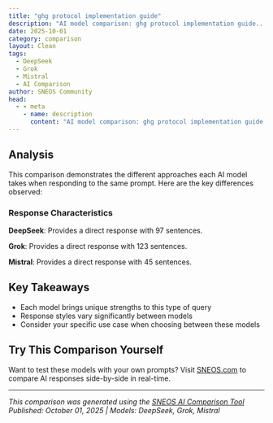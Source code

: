 ```yaml
---
title: "ghg protocol implementation guide"
description: "AI model comparison: ghg protocol implementation guide..."
date: 2025-10-01
category: comparison
layout: Clean
tags:
  - DeepSeek
  - Grok
  - Mistral
  - AI Comparison
author: SNEOS Community
head:
  - - meta
    - name: description
      content: "AI model comparison: ghg protocol implementation guide..."
---
```


<ChatComparison
  title="ghg protocol implementation guide"
  prompt="ghg protocol implementation guide"
  :responses='{
    "DeepSeek": "Of course. Here is a comprehensive guide to implementing the GHG Protocol, structured as a step-by-step process. This guide is based on the core standards\u2014the *Corporate Standard* and the *Scope 2 Guidance*\u2014and is designed to be a practical roadmap for an organization.\n\n### **Overview: What is the GHG Protocol?**\n\nThe GHG Protocol is the world\u0027s most widely used greenhouse gas accounting standard. It provides the framework for businesses, governments, and other entities to measure and manage their emissions. The core philosophy is: **\u0022What gets measured, gets managed.\u0022**\n\nThe implementation process can be broken down into five key phases:\n\n1.  **Plan \u0026 Set Boundaries**\n2.  **Collect Data \u0026 Calculate Emissions**\n3.  **Report \u0026 Verify**\n4.  **Reduce \u0026 Set Targets**\n5.  **Review \u0026 Improve**\n\n---\n\n### **Phase 1: Plan \u0026 Set Boundaries**\n\nThis foundational phase determines the entire scope of your inventory.\n\n#### **Step 1: Get Organizational Buy-In \u0026 Assemble a Team**\n*   **Secure Senior Management Support:** This is critical for allocating resources and ensuring company-wide cooperation.\n*   **Form a GHG Team:** Include members from Sustainability, EHS (Environment, Health \u0026 Safety), Finance, Operations, Supply Chain, and HR. Assign clear roles and responsibilities.\n\n#### **Step 2: Define Organizational Boundaries (The \u0022Who\u0022)**\nYou must choose how you will consolidate your emissions. The GHG Protocol offers two main approaches:\n*   **Operational Control Approach:** Account for 100% of emissions from operations over which your company has control. This is the most common and straightforward method.\n*   **Equity Share Approach:** Account for emissions according to your company\u0027s share of equity in the operation. This is more common in joint ventures.\n\n**Recommendation for beginners:** Start with the **Operational Control** approach.\n\n#### **Step 3: Define Operational Boundaries (The \u0022What\u0022)**\nCategorize your emissions into the three scopes. This is the heart of the GHG Protocol.\n\n*   **Scope 1: Direct Emissions**\n    *   **Sources:** Emissions from sources that are owned or controlled by the company.\n    *   **Examples:** Fuel combustion in company-owned boilers, furnaces, vehicles; process emissions from chemical production; fugitive emissions from refrigerants and air conditioning systems.\n\n*   **Scope 2: Indirect Emissions from Purchased Energy**\n    *   **Sources:** Emissions from the generation of purchased electricity, steam, heating, and cooling that is consumed by the company.\n    *   **Note:** You must calculate this using both the **location-based** method (using grid average emission factors) and the **market-based** method (using emission factors from specific contracts, like Renewable Energy Certificates - RECs). The GHG Protocol *Scope 2 Guidance* mandates this dual reporting.\n\n*   **Scope 3: Other Indirect Emissions (Upstream \u0026 Downstream)**\n    *   **Sources:** All other indirect emissions that occur in your value chain.\n    *   **Examples (Upstream):** Purchased goods \u0026 services, capital goods, fuel- and energy-related activities, transportation and distribution, waste generated in operations, business travel, employee commuting.\n    *   **Examples (Downstream):** Transportation and distribution of sold products, processing of sold products, use of sold products, end-of-life treatment of sold products, investments, franchises.\n    *   **Action:** The *Corporate Value Chain (Scope 3) Standard* provides detailed guidance. **You are required to account for all 15 categories, but you must prioritize those that are most significant (likely to represent the largest portion of your total emissions).**\n\n---\n\n### **Phase 2: Collect Data \u0026 Calculate Emissions**\n\nThis is the data-intensive phase of the process.\n\n#### **Step 4: Identify Emission Sources**\nCreate a comprehensive list of all activities within your boundaries. For example:\n*   **Facilities:** Natural gas bills, refrigerant logs.\n*   **Fleet:** Fuel purchases (gasoline, diesel).\n*   **Energy:** Electricity, steam, and cooling utility bills.\n\n#### **Step 5: Collect Activity Data**\nGather quantitative data on the level of activity for each source.\n*   **Units:** kWh of electricity, therms of natural gas, liters of diesel, kilometers traveled, kilograms of waste.\n*   **Data Sources:** Utility bills, fuel cards, purchase records, travel booking systems, facility managers.\n\n#### **Step 6: Apply Emission Factors**\nConvert your activity data into CO2-equivalent (CO2e) emissions using the formula:\n**Emissions = Activity Data \u00D7 Emission Factor**\n\n*   **Emission Factors:** These convert a unit of activity (e.g., a kWh of electricity) into GHG emissions (kg CO2e).\n*   **Sources for Factors:**\n    *   **Your utility provider** (for market-based Scope 2).\n    *   **Government Agencies:** EPA (US), DEFRA (UK), IEA.\n    *   **Life Cycle Assessment (LCA) Databases:** Ecoinvent, GaBi.\n    *   **Built-in factors in GHG accounting software.**\n\n#### **Step 7: Choose a Calculation Tool**\n*   **Spreadsheets (e.g., Excel/Sheets):** Good for small organizations or initial efforts. Prone to errors and difficult to manage at scale.\n*   **Dedicated GHG Software:** Highly recommended for accuracy, efficiency, and audit trails. Examples: Persefoni, Watershed, Sustain.Life, Normative.\n\n---\n\n### **Phase 3: Report \u0026 Verify**\n\nCreating the inventory is only half the battle; communicating it credibly is the other.\n\n#### **Step 8: Compile and Document the Inventory**\n*   Create a master inventory that summarizes your emissions by scope and category.\n*   **Document everything:** Keep a record of all data sources, emission factors chosen, boundary decisions, and methodologies. This is your **GHG Inventory Management Plan**.\n\n#### **Step 9: Set a Base Year and Track Over Time**\n*   **Base Year:** A specific historical year against which future emissions are tracked. It must be a representative year for your operations.\n*   **Recalculation:** You must recalculate your base year emissions if there are significant structural changes (e.g., mergers, acquisitions, divestitures) or changes in calculation methodologies to ensure a consistent comparison.\n\n#### **Step 10: Ensure Quality Assurance/Quality Control (QA/QC)**\n*   **Quality Control (QC):** Routine technical activities *during* the process (e.g., data validation checks, spreadsheet error checks).\n*   **Quality Assurance (QA):** A periodic review *after* the fact, often by someone not involved in the original compilation, to verify that the GHG data is correct.\n\n#### **Step 11: Seek External Verification (Assurance)**\n*   **What it is:** An independent third-party review of your GHG inventory (e.g., by an accounting firm or certification body).\n*   **Why it\u0027s important:** It builds credibility and trust with stakeholders (investors, customers) and is often required for participation in reporting programs like CDP.\n\n---\n\n### **Phase 4: Reduce \u0026 Set Targets**\n\nThe ultimate goal of measurement is to enable management and reduction.\n\n#### **Step 12: Analyze Results and Identify Hotspots**\n*   Which scope is the largest? (For most companies, it\u0027s Scope 3).\n*   Which activities are the most emission-intensive?\n*   This analysis will inform your reduction strategy.\n\n#### **Step 13: Develop a GHG Reduction Strategy**\n*   **Short-term:** Low-cost operational efficiencies (e.g., LED lighting, reducing business travel).\n*   **Long-term:** Capital investments (e.g., on-site renewables, fleet electrification, process redesign).\n\n#### **Step 14: Set a Public GHG Reduction Target**\n*   **Science-Based Targets (SBTs):** The gold standard. Targets are considered \u0022science-based\u0022 if they are in line with what the latest climate science deems necessary to meet the goals of the Paris Agreement (limiting warming to 1.5\u00B0C). This is highly recommended.\n*   **Net-Zero Targets:** A longer-term ambition to balance residual emissions with removals.\n\n---\n\n### **Phase 5: Review \u0026 Improve**\n\nGHG accounting is not a one-time event.\n\n#### **Step 15: Annualize the Process**\n*   Repeat the inventory process annually.\n*   Use the lessons learned from each cycle to improve data collection, refine emission factors, and expand into previously unmeasured Scope 3 categories.\n\n### **Key Resources from the GHG Protocol:**\n\n*   **[The Corporate Standard](https://ghgprotocol.org/corporate-standard)** (Core guide for Scopes 1 \u0026 2)\n*   **[The Scope 2 Guidance](https://ghgprotocol.org/scope_2_guidance)** (Mandatory for purchased energy accounting)\n*   **[The Corporate Value Chain (Scope 3) Standard](https://ghgprotocol.org/scope-3-standard)** (Comprehensive guide for Scope 3)\n*   **Calculation Tools \u0026 Emission Factors:** Available on their website.\n\nBy following this structured approach, your organization can create a robust, credible, and actionable GHG inventory that serves as a foundation for meaningful climate action.",
    "Grok": "The Greenhouse Gas (GHG) Protocol is a widely used international accounting tool for government and business leaders to understand, quantify, and manage greenhouse gas emissions. It provides a standardized framework for measuring and reporting emissions. Implementing the GHG Protocol involves several steps, and below is a guide to help you understand and apply it effectively. This guide is based on the GHG Protocol Corporate Accounting and Reporting Standard, which is one of the most widely used standards under the GHG Protocol.\n\n---\n\n### **Overview of the GHG Protocol**\nThe GHG Protocol categorizes emissions into three scopes:\n1. **Scope 1**: Direct emissions from owned or controlled sources (e.g., fuel combustion in company vehicles, on-site manufacturing processes).\n2. **Scope 2**: Indirect emissions associated with the purchase of electricity, steam, heating, or cooling.\n3. **Scope 3**: All other indirect emissions in a company\u2019s value chain (e.g., business travel, employee commuting, upstream and downstream activities). Scope 3 is often the largest and most complex to measure, and reporting is optional but increasingly encouraged.\n\nThe GHG Protocol is developed by the World Resources Institute (WRI) and the World Business Council for Sustainable Development (WBCSD). It is compatible with other standards like ISO 14064 and is often used for reporting to initiatives like CDP (Carbon Disclosure Project) or compliance with regulations.\n\n---\n\n### **Implementation Guide for the GHG Protocol**\n\n#### **Step 1: Understand the Principles and Objectives**\n- Familiarize yourself with the GHG Protocol\u2019s five core principles:\n  1. **Relevance**: Ensure the GHG inventory reflects emissions that are significant to your organization and stakeholders.\n  2. **Completeness**: Account for all relevant emission sources and activities within the chosen boundary.\n  3. **Consistency**: Use consistent methodologies to allow for meaningful comparisons over time.\n  4. **Transparency**: Provide clear documentation of data sources, assumptions, and methodologies.\n  5. **Accuracy**: Ensure data is as accurate as possible and reduce uncertainties.\n- Define your goal for implementing the GHG Protocol (e.g., regulatory compliance, voluntary reporting, setting reduction targets).\n\n#### **Step 2: Define Organizational Boundaries**\n- Determine which parts of your organization will be included in the GHG inventory.\n- Choose an approach for consolidating emissions:\n  1. **Equity Share**: Account for emissions based on the percentage of ownership in operations.\n  2. **Financial Control**: Account for emissions from operations over which you have financial control.\n  3. **Operational Control**: Account for emissions from operations over which you have operational control.\n- Clearly document the chosen approach for transparency and consistency.\n\n#### **Step 3: Set Operational Boundaries**\n- Identify which emission scopes (1, 2, and 3) and categories within Scope 3 you will include in your inventory.\n- While Scope 1 and Scope 2 are mandatory for most reporting, Scope 3 is optional but recommended as it often represents the majority of emissions.\n- Examples of Scope 3 categories include purchased goods and services, business travel, employee commuting, and waste disposal.\n\n#### **Step 4: Choose a Base Year and Reporting Period**\n- Select a base year as a reference point for tracking emissions over time. The base year should be representative of your operations and have reliable data.\n- Define the reporting period (usually annually) for your GHG inventory.\n\n#### **Step 5: Identify Emission Sources**\n- Conduct a comprehensive review of your operations to identify all sources of GHG emissions within the defined boundaries.\n- Use tools like process maps or value chain analyses to categorize activities under Scope 1, 2, and 3.\n- Common emission sources include:\n  - **Scope 1**: Fuel combustion, vehicle fleets, refrigerant leaks.\n  - **Scope 2**: Purchased electricity and heat.\n  - **Scope 3**: Supply chain, business travel, waste management.\n\n#### **Step 6: Collect Data**\n- Gather activity data for each emission source (e.g., fuel consumption in liters, electricity usage in kWh, travel distances).\n- Use primary data (direct measurements) where possible, or secondary data (industry averages, estimates) if primary data is unavailable.\n- Document data sources and any assumptions or estimations for transparency.\n\n#### **Step 7: Select Emission Factors**\n- Emission factors are coefficients that convert activity data into GHG emissions (e.g., kg CO2 per liter of diesel).\n- Use emission factors from credible sources such as:\n  - National databases (e.g., U.S. EPA, UK DEFRA).\n  - International databases (e.g., IPCC Guidelines).\n  - Industry-specific tools or local utility providers (for Scope 2 emissions).\n- Ensure emission factors are up-to-date and specific to your region or activity.\n\n#### **Step 8: Calculate Emissions**\n- Multiply activity data by the appropriate emission factor to calculate emissions for each source.\n- Convert all emissions to a common unit, typically carbon dioxide equivalent (CO2e), using Global Warming Potential (GWP) values from the IPCC (e.g., methane has a higher GWP than CO2).\n- Sum emissions by scope and category to obtain a total GHG inventory.\n\n#### **Step 9: Manage Data Quality and Uncertainty**\n- Assess the quality of your data and identify areas of uncertainty (e.g., estimates or incomplete data).\n- Use the GHG Protocol\u2019s data quality indicators (e.g., completeness, accuracy) to prioritize data improvements.\n- Consider third-party verification or assurance to enhance credibility.\n\n#### **Step 10: Report Emissions**\n- Prepare a GHG emissions report following the GHG Protocol guidelines, including:\n  - Organizational and operational boundaries.\n  - Base year and reporting period.\n  - Total emissions by scope (and Scope 3 categories, if applicable).\n  - Methodology, data sources, and assumptions.\n  - Any changes in methodology or recalculations of past inventories.\n- Disclose the report internally or externally (e.g., to stakeholders, CDP, or regulators).\n- Use standardized formats like those provided by CDP or TCFD (Task Force on Climate-related Financial Disclosures) if required.\n\n#### **Step 11: Set Targets and Track Progress**\n- Use the GHG inventory as a baseline to set emission reduction targets (e.g., Science-Based Targets aligned with the Paris Agreement).\n- Monitor emissions regularly and track progress against targets.\n- Adjust your base year emissions if there are significant changes in organizational structure (e.g., mergers, acquisitions).\n\n#### **Step 12: Engage Stakeholders and Improve**\n- Communicate results to internal and external stakeholders to build trust and accountability.\n- Use insights from the inventory to identify emission hotspots and implement reduction strategies (e.g., energy efficiency, renewable energy adoption).\n- Continuously improve data quality and expand Scope 3 reporting if initially limited.\n\n---\n\n### **Key Resources and Tools**\n1. **GHG Protocol Standards and Guidance**:\n   - **Corporate Accounting and Reporting Standard**: For Scope 1 and 2 emissions.\n   - **Corporate Value Chain (Scope 3) Standard**: For Scope 3 emissions.\n   - Available for free on the GHG Protocol website (ghgprotocol.org).\n2. **GHG Protocol Tools**:\n   - Calculation tools and spreadsheets for specific sectors and emission sources.\n3. **IPCC Guidelines**: For emission factors and GWP values.\n4. **Software Solutions**: Tools like Carbon Trust, Sphera, or in-house systems to automate data collection and reporting.\n5. **Training and Certification**: WRI offers training programs on GHG accounting.\n\n---\n\n### **Challenges and Tips**\n- **Challenge**: Incomplete or poor-quality data.\n  - **Tip**: Start with available data, prioritize high-impact areas, and improve over time.\n- **Challenge**: Scope 3 complexity.\n  - **Tip**: Begin with a few relevant Scope 3 categories and expand as capacity and data availability increase.\n- **Challenge**: Lack of internal expertise.\n  - **Tip**: Engage consultants or use online resources and training from WRI or other organizations.\n\n---\n\nBy following this implementation guide, organizations can create a robust GHG inventory, comply with reporting requirements, and contribute to global efforts to reduce greenhouse gas emissions. If you have a specific sector or context in mind (e.g., manufacturing, energy, or small business), let me know, and I can tailor the guidance further!",
    "Mistral": "The Greenhouse Gas (GHG) Protocol provides standards and tools for companies and organizations to measure and manage their greenhouse gas emissions. Implementing the GHG Protocol involves several key steps. Here\u2019s a guide to help you through the process:\n\n### 1. Understand the GHG Protocol Standards\nThe GHG Protocol includes several standards:\n- **Corporate Standard**: For companies to measure and report their GHG emissions.\n- **Corporate Value Chain (Scope 3) Standard**: For companies to measure and report emissions across their entire value chain.\n- **Product Standard**: For companies to measure and report the GHG emissions associated with specific products.\n- **Project Protocol**: For companies to measure and report the GHG emissions reductions from specific projects.\n\n### 2. Define Your Organizational Boundaries\nDetermine the boundaries of your organization for reporting purposes. This includes identifying all facilities, operations, and activities that will be included in your GHG inventory.\n\n### 3. Identify Emission Sources\nIdentify all sources of GHG emissions within your organizational boundaries. This includes:\n- **Scope 1**: Direct emissions from owned or controlled sources.\n- **Scope 2**: Indirect emissions from the generation of purchased electricity, steam, heating, and cooling.\n- **Scope 3**: Other indirect emissions that occur in the value chain of the reporting company, including both upstream and downstream emissions.\n\n### 4. Collect Data\nGather data on all identified emission sources. This may involve:\n- **Energy consumption data**: For electricity, natural gas, fuel oil, etc.\n- **Transportation data**: For company vehicles, employee commuting, etc.\n- **Waste data**: For waste disposal and treatment.\n- **Other relevant data**: Such as emissions from industrial processes.\n\n### 5. Calculate Emissions\nUse the GHG Protocol\u2019s calculation tools and methodologies to quantify your emissions. This involves:\n- **Conversion factors**: To convert activity data into GHG emissions.\n- **Emission factors**: To calculate the emissions from specific activities.\n\n### 6. Report Emissions\nPrepare a GHG emissions report that includes:\n- **Total emissions**: For each scope.\n- **Emission sources**: Detailed breakdown of emissions by source.\n- **Methodologies**: Description of the methods used to calculate emissions.\n- **Assumptions and uncertainties**: Any assumptions made and uncertainties in the data.\n\n### 7. Verify Emissions\nConsider having your GHG emissions report verified by a third-party auditor to ensure accuracy and credibility.\n\n### 8. Develop a Management Plan\nCreate a plan to manage and reduce your GHG emissions. This may include:\n- **Setting targets**: For emission reductions.\n- **Implementing projects**: To reduce emissions, such as energy efficiency improvements, renewable energy adoption, etc.\n- **Monitoring progress**: Regularly track and report on your progress towards your emission reduction targets.\n\n### 9. Communicate Results\nShare your GHG emissions report and management plan with stakeholders, including investors, customers, and regulatory bodies.\n\n### 10. Continuous Improvement\nRegularly review and update your GHG inventory and management plan to ensure continuous improvement in your emission reduction efforts.\n\n### Tools and Resources\n- **GHG Protocol Tools**: The GHG Protocol provides various tools, including calculation tools, emission factors, and reporting templates.\n- **Training and Support**: Consider attending training sessions or workshops provided by the GHG Protocol or other organizations to enhance your understanding and implementation capabilities.\n\n### Conclusion\nImplementing the GHG Protocol is a systematic process that requires careful planning, data collection, and analysis. By following these steps, you can effectively measure, manage, and report your GHG emissions, contributing to sustainability goals and regulatory compliance."
  }'
  published-date="15:49"
/>

## Analysis

This comparison demonstrates the different approaches each AI model takes when responding to the same prompt. Here are the key differences observed:

### Response Characteristics

**DeepSeek**: Provides a direct response with 97 sentences. 

**Grok**: Provides a direct response with 123 sentences. 

**Mistral**: Provides a direct response with 45 sentences. 

## Key Takeaways

- Each model brings unique strengths to this type of query
- Response styles vary significantly between models
- Consider your specific use case when choosing between these models

## Try This Comparison Yourself

Want to test these models with your own prompts? Visit [SNEOS.com](https://sneos.com) to compare AI responses side-by-side in real-time.

---

*This comparison was generated using the [SNEOS AI Comparison Tool](https://sneos.com)*
*Published: October 01, 2025 | Models: DeepSeek, Grok, Mistral*
